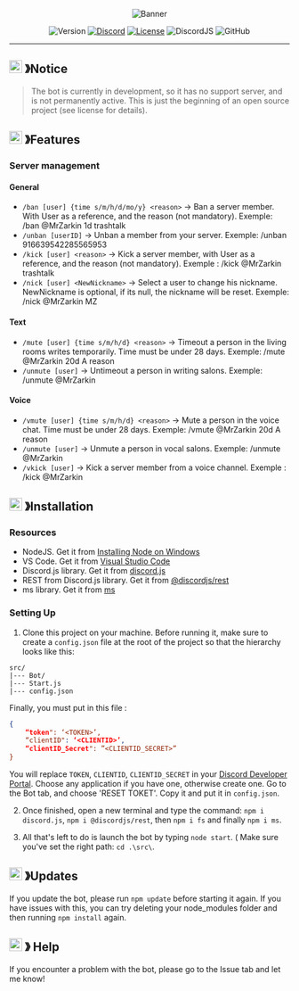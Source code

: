 <p align="center">
    <img src="https://miro.medium.com/v2/resize:fit:1400/1*7P8znG0tW7qmpOpZmSxj7w.png" alt="Banner"/>
</p>

<p align="center">
    <img src="https://img.shields.io/badge/Stable_Version-v1.1.1-2490D7.svg?style=for-the-badge" alt="Version"/>
    <a href="https://discord.com"><img src="https://img.shields.io/badge/Discord_Server-ADD-7289DA.svg?style=for-the-badge" alt="Discord"/></a>
    <a href=""><img src="https://img.shields.io/badge/LICENSE-GPL_2.0-43B02A.svg?style=for-the-badge" alt="License"/></a>
    <img src="https://img.shields.io/badge/npm-v14.18.0-43B02A.svg?style=for-the-badge" alt="DiscordJS"/>
    <img src="https://img.shields.io/github/last-commit/MrZarkin/DiscordBot_V14?color=yellow&style=for-the-badge&logo=github" alt="GitHub"/>
    
</p>

---

## <img src="https://img.icons8.com/?size=100&id=85604&format=png&color=ff8000" width="23"> 》Notice

>The bot is currently in development, so it has no support server, and is not permanently active. This is just the beginning of an open source project (see license for details).

## <img src="https://img.icons8.com/?size=100&id=83240&format=png&color=000000" width="23"> 》Features

### Server management

#### General

* `/ban [user] {time s/m/h/d/mo/y} <reason>` -> Ban a server member. With User as a reference, and the reason (not mandatory). Exemple: /ban @MrZarkin 1d trashtalk
* `/unban [userID]` -> Unban a member from your server. Exemple: /unban 916639542285565953
* `/kick [user] <reason>` -> Kick a server member, with User as a reference, and the reason (not mandatory). Exemple : /kick @MrZarkin trashtalk
* `/nick [user] <NewNickname>` -> Select a user to change his nickname. NewNickname is optional, if its null, the nickname will be reset. Exemple: /nick @MrZarkin MZ

#### Text

* `/mute [user] {time s/m/h/d} <reason>` -> Timeout a person in the living rooms writes temporarily. Time must be under 28 days. Exemple: /mute @MrZarkin 20d A reason
* `/unmute [user]` -> Untimeout a person in writing salons. Exemple: /unmute @MrZarkin

#### Voice

* `/vmute [user] {time s/m/h/d} <reason>` -> Mute a person in the voice chat. Time must be under 28 days. Exemple: /vmute @MrZarkin 20d A reason
* `/unmute [user]` -> Unmute a person in vocal salons. Exemple: /unmute @MrZarkin
* `/vkick [user]` -> Kick a server member from a voice channel. Exemple : /kick @MrZarkin

## <img src="https://img.icons8.com/?size=100&id=21866&format=png&color=006400" width="23"> 》Installation

### Resources

- NodeJS. Get it from [Installing Node on Windows](https://nodejs.org/en)
- VS Code. Get it from [Visual Studio Code](https://code.visualstudio.com)
- Discord.js library. Get it from [discord.js](https://www.npmjs.com/package/discord.js)
- REST from Discord.js library. Get it from [@discordjs/rest](https://www.npmjs.com/package/@discordjs/rest)
- ms library. Get it from [ms](https://www.npmjs.com/package/ms)


### Setting Up

1. Clone this project on your machine. Before running it, make sure to create a `config.json` file at the root of the project so that the hierarchy looks like this:
```
src/
|--- Bot/
|--- Start.js
|--- config.json
```
Finally, you must put in this file :
```JSON
{
    “token": ‘<TOKEN>’,
    “clientID": ‘<CLIENTID>’,
    “clientID_Secret": ”<CLIENTID_SECRET>”
}
```
You will replace `TOKEN`, `CLIENTID`, `CLIENTID_SECRET` in your [Discord Developer Portal](https://discord.com/developers/applications). Choose any application if you have one, otherwise create one. Go to the Bot tab, and choose 'RESET TOKET'. Copy it and put it in `config.json`.

2. Once finished, open a new terminal and type the command: `npm i discord.js`, `npm i @discordjs/rest`, then `npm i fs` and finally `npm i ms`.

3. All that's left to do is launch the bot by typing `node start`. ( Make sure you've set the right path: `cd .\src\`.

## <img src="https://img.icons8.com/?size=100&id=35635&format=png&color=000000" width="23"> 》Updates

If you update the bot, please run `npm update` before starting it again. If you have issues with this, you can try deleting your node_modules folder and then running `npm install` again.

## <img src="https://img.icons8.com/?size=100&id=83244&format=png&color=000000" width="23"> 》 Help

If you encounter a problem with the bot, please go to the Issue tab and let me know!